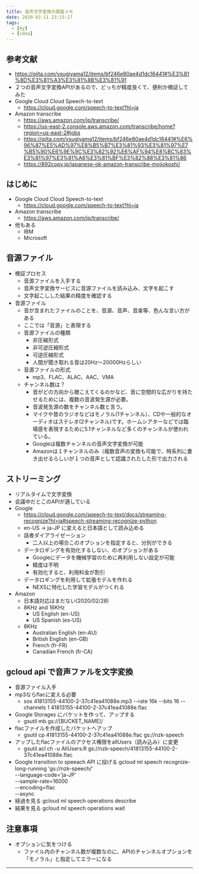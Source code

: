 ```yaml
---
title: 音声文字変換の調査メモ
date: 2020-03-11 23:15:17
tags: 
  - [my]
  - [idea]
---
```


## 参考文献
* https://qiita.com/ysugiyama12/items/bf246e80ae4d1dc16441#%E3%81%8D%E3%81%A3%E3%81%8B%E3%81%91
* ２つの音声文字変換APIがあるので、どっちが精度良くて、便利か検証してみた
* Google Cloud Cloud Speech-to-text
    * https://cloud.google.com/speech-to-text?hl=ja
* Amazon transcribe
    * https://aws.amazon.com/jp/transcribe/
    * https://us-east-2.console.aws.amazon.com/transcribe/home?region=us-east-2#jobs
    * https://qiita.com/ysugiyama12/items/bf246e80ae4d1dc16441#%E6%96%87%E5%AD%97%E8%B5%B7%E3%81%93%E3%81%97%E7%B5%90%E6%9E%9C%E3%82%92%E6%AF%94%E8%BC%83%E3%81%97%E3%81%A6%E3%81%BF%E3%82%88%E3%81%86
    * https://892copy.jp/japanese-ok-amazon-transcribe-mojiokoshi/

## はじめに
* Google Cloud Cloud Speech-to-text
    * https://cloud.google.com/speech-to-text?hl=ja
* Amazon transcribe
    * https://aws.amazon.com/jp/transcribe/
* 他もある
    * IBM
    * Microsoft

## 音源ファイル
* 検証プロセス
    * 音源ファイルを入手する
    * 音声文字変換サービスに音源ファイルを読み込み、文字を起こす
    * 文字起こしした結果の精度を確認する
* 音源ファイル
    * 音が含まれたファイルのことを、音源、音声、音楽等、色んな言い方がある
    * ここでは「音源」と表現する
    * 音源ファイルの種類
        * 非圧縮形式
        * 非可逆圧縮形式
        * 可逆圧縮形式
        * 人間が聞き取れる音は20Hz～20000Hzらしい
    * 音源ファイルの形式
        * mp3、FLAC、ALAC、AAC、VMA
    * チャンネル数は？
        * 音がどの方向から聴こえてくるのかなど、音に空間的な広がりを持たせるためには、複数の音波発生源が必要。
        * 音波発生源の数をチャンネル数と言う。
        * マイクや昔のラジオなどはモノラル(1チャンネル）、CDや一般的なオーディオはステレオ(2チャンネル)です。ホームシアターなどでは臨場感を表現するために5.1チャンネルなど多くのチャンネルが使われている。
        * Googleは複数チャンネルの音声文字変換が可能
        * Amazonは１チャンネルのみ（複数音声の変換も可能で、時系列に書き出せるらしいが１つの音声として認識されたした形で出力される

## ストリーミング
* リアルタイムで文字変換
* 会議中だとこのAPIが適している
* Google
    * https://cloud.google.com/speech-to-text/docs/streaming-recognize?hl=ja#speech-streaming-recognize-python
    * en-US -> ja-JP に変えると日本語として読み込める
    * 話者ダイアライゼーション
        * 二人以上の場合このオプションを指定すると、分別ができる
    * データロギングを有効化するしない、のオプションがある
        * Googleにデータを機械学習のために再利用しない設定が可能
        * 精度は不明
        * 有効化すると、利用料金が割引
    * データロギングを利用して拡張モデルを作れる
        * NEXSに特化した学習モデルがつくれる
* Amazon
    * 日本語対応はまだない(2020/02/28)
    * 8KHz and 16KHz
        * US English (en-US)
        * US Spanish (es-US)
    * 8KHz
        * Australian English (en-AU)
        * British English (en-GB)
        * French (fr-FR)
        * Canadian French (fr-CA)

## gcloud api で音声ファルを文字変換
* 音源ファイル入手
* mp3ならflacに変える必要
    * sox 41813155-44100-2-37c41ea41088e.mp3 --rate 16k --bits 16 --channels 1 41813155-44100-2-37c41ea41088e.flac
* Google Storages にバケットを作って、アップする
    * gsutil mb gs://[BUCKET_NAME]/
* flacファイルを作成したバケットへアップ
    * gsutil cp 41813155-44100-2-37c41ea41088e.flac gs://nzk-speech
* アップしたflacファイルのアクセス権限をallUsers（読み込み）に変更
    * gsutil acl ch -u AllUsers:R gs://nzk-speech/41813155-44100-2-37c41ea41088e.flac
* Google transition to speeach API に投げる
gcloud ml speech recognize-long-running 'gs://nzk-speech/' \
    --language-code='ja-JP' \
    --sample-rate=16000 \
    --encoding=flac \
    --async
* 経過を見る
gcloud ml speech operations describe
* 結果を見る
gcloud ml speech operations wait

## 注意事項
* オプションに気をつける
    * ファイル内のチャンネル数が複数なのに、APIのチャンネルオプションを「モノラル」と指定してエラーになる

---
